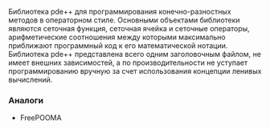 Библиотека pde++ для программирования конечно-разностных методов в операторном стиле. Основными объектами библиотеки являются сеточная функция, сеточная ячейка и сеточные операторы, арифметические соотношения между которыми максимально приближают программный код к его математической нотации. Библиотека pde++ представлена всего одним заголовочным файлом, не имеет внешних зависимостей, а по производительности не уступает программированию вручную за счет использования концепции ленивых вычислений.


<h3> Аналоги</h3>
  <ul>
    <li> FreePOOMA</li>
   </ul>
